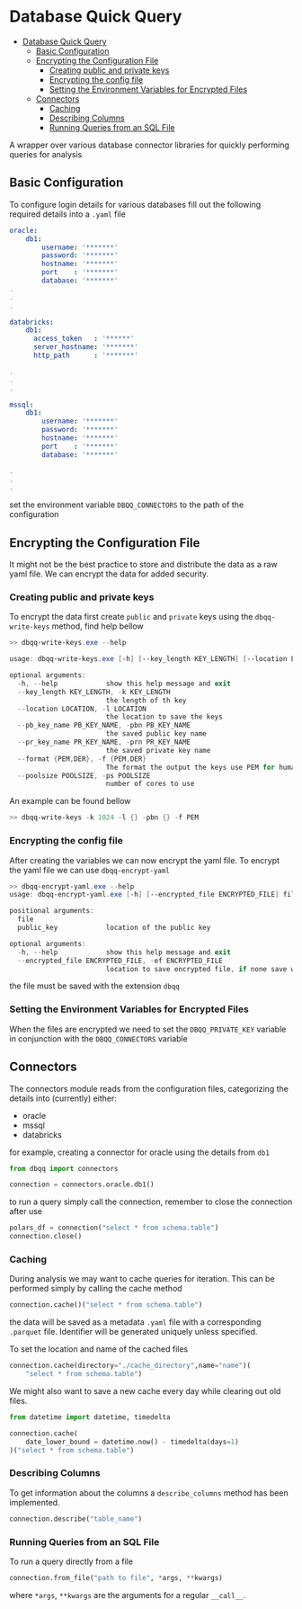 # Database Quick Query

- [Database Quick Query](#database-quick-query)
  - [Basic Configuration](#basic-configuration)
  - [Encrypting the Configuration File](#encrypting-the-configuration-file)
    - [Creating public and private keys](#creating-public-and-private-keys)
    - [Encrypting the config file](#encrypting-the-config-file)
    - [Setting the Environment Variables for Encrypted Files](#setting-the-environment-variables-for-encrypted-files)
  - [Connectors](#connectors)
    - [Caching](#caching)
    - [Describing Columns](#describing-columns)
    - [Running Queries from an SQL File](#running-queries-from-an-sql-file)

A wrapper over various database connector libraries for quickly performing
queries for analysis

## Basic Configuration

To configure login details for various databases fill out the following required
details into a `.yaml` file

```yaml
oracle:
    db1:
        username: '*******'
        password: '*******'
        hostname: '*******'
        port    : '*******'
        database: '*******'
.
.
.

databricks:
    db1:
      access_token   : '******'
      server_hostname: '*******'
      http_path      : '*******'

.
.
.

mssql:
    db1:
        username: '*******'
        password: '*******'
        hostname: '*******'
        port    : '*******'
        database: '*******'

.
.
.
```

set the environment variable `DBQQ_CONNECTORS` to the path of the configuration

## Encrypting the Configuration File

It might not be the best practice to store and distribute the data as a
raw yaml file. We can encrypt the data for added security.

### Creating public and private keys

To encrypt the data first create `public` and `private` keys using the
`dbqq-write-keys` method, find help bellow

```powershell
>> dbqq-write-keys.exe --help

usage: dbqq-write-keys.exe [-h] [--key_length KEY_LENGTH] [--location LOCATION] [--pb_key_name PB_KEY_NAME] [--pr_key_name PR_KEY_NAME] [--format {PEM,DER}] [--poolsize POOLSIZE]

optional arguments:
  -h, --help            show this help message and exit
  --key_length KEY_LENGTH, -k KEY_LENGTH
                        the length of th key
  --location LOCATION, -l LOCATION
                        the location to save the keys
  --pb_key_name PB_KEY_NAME, -pbn PB_KEY_NAME
                        the saved public key name
  --pr_key_name PR_KEY_NAME, -prn PR_KEY_NAME
                        the saved private key name
  --format {PEM,DER}, -f {PEM,DER}
                        The format the output the keys use PEM for human readable DER for purely binary format
  --poolsize POOLSIZE, -ps POOLSIZE
                        number of cores to use
```

An example can be found bellow

```powershell
>> dbqq-write-keys -k 1024 -l {} -pbn {} -f PEM
```

### Encrypting the config file

After creating the variables we can now encrypt the yaml file. To encrypt the
yaml file we can use `dbqq-encrypt-yaml`

```powershell
>> dbqq-encrypt-yaml.exe --help
usage: dbqq-encrypt-yaml.exe [-h] [--encrypted_file ENCRYPTED_FILE] file public_key

positional arguments:
  file
  public_key            location of the public key

optional arguments:
  -h, --help            show this help message and exit
  --encrypted_file ENCRYPTED_FILE, -ef ENCRYPTED_FILE
                        location to save encrypted file, if none save within current folder
```

the file must be saved with the extension `dbqq`

### Setting the Environment Variables for Encrypted Files

When the files are encrypted we need to set the `DBQQ_PRIVATE_KEY`
variable in conjunction with the `DBQQ_CONNECTORS` variable

## Connectors

The connectors module reads from the configuration files, categorizing the
details into (currently) either:

- oracle
- mssql
- databricks

for example, creating a connector for oracle using the details from `db1`

```python
from dbqq import connectors

connection = connectors.oracle.db1()

```

to run a query simply call the connection, remember to close the connection
after use


```python
polars_df = connection("select * from schema.table")
connection.close()
```

### Caching

During analysis we may want to cache queries for iteration. This can be
performed simply by calling the cache method

```python
connection.cache()("select * from schema.table")
```

the data will be saved as a metadata `.yaml` file with a corresponding
`.parquet` file. Identifier will be generated uniquely unless specified.

To set the location and name of the cached files

```python
connection.cache(directory="./cache_directory",name="name")(
    "select * from schema.table")
```

We might also want to save a new cache every day while clearing out old
files.

```python
from datetime import datetime, timedelta

connection.cache(
    date_lower_bound = datetime.now() - timedelta(days=1)
)("select * from schema.table")
```

### Describing Columns

To get information about the columns a `describe_columns` method has been
implemented.

```python
connection.describe("table_name")
```

### Running Queries from an SQL File

To run a query directly from a file

```python
connection.from_file("path to file", *args, **kwargs)
```

where `*args`, `**kwargs` are the arguments for a regular `__call__`.
